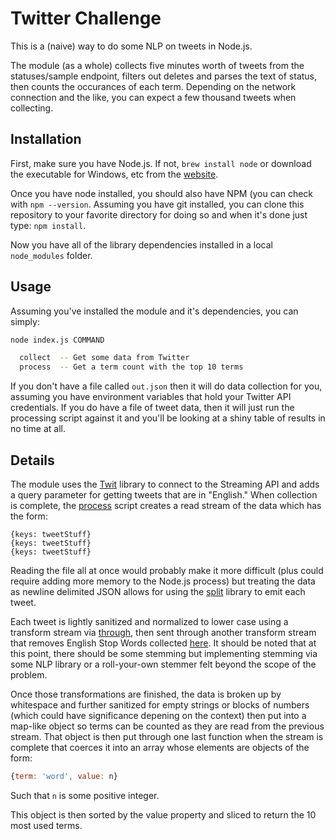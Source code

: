 Twitter Challenge
==================
This is a (naive) way to do some NLP on tweets in Node.js.

The module (as a whole) collects five minutes worth of tweets from the statuses/sample endpoint, filters out deletes and parses the text of status, then counts the occurances of each term. Depending on the network connection and the like, you can expect a few thousand tweets when collecting.

## Installation

First, make sure you have Node.js. If not, ```brew install node```  or download the executable for Windows, etc from the [website](https://nodejs.org).

Once you have node installed, you should also have NPM (you can check with ```npm --version```. Assuming you have git installed, you can clone this repository to your favorite directory for doing so and when it's done just type: ```npm install```.

Now you have all of the library dependencies installed in a local ```node_modules``` folder.

## Usage

Assuming you've installed the module and it's dependencies, you can simply:

```sh
node index.js COMMAND

  collect  -- Get some data from Twitter
  process  -- Get a term count with the top 10 terms
```

If you don't have a file called ```out.json``` then it will do data collection for you, assuming you have environment variables that hold your Twitter API credentials. If you do have a file of tweet data, then it will just run the processing script against it and you'll be looking at a shiny table of results in no time at all.

## Details

The module uses the [Twit](https://www.npmjs.com/package/twit) library to connect to the Streaming API and adds a query parameter for getting tweets that are in "English." When collection is complete, the [process](lib/process.js) script creates a read stream of the data which has the form:

```
{keys: tweetStuff}
{keys: tweetStuff}
{keys: tweetStuff}
```

Reading the file all at once would probably make it more difficult (plus could require adding more memory to the Node.js process) but treating the data as newline delimited JSON allows for using the [split](https://www.npmjs.com/package/split) library to emit each tweet.

Each tweet is lightly sanitized and normalized to lower case using a transform stream via [through](https://www.npmjs.com/package/through), then sent through another transform stream that removes English Stop Words collected [here](http://www.ranks.nl/stopwords). It should be noted that at this point, there should be some stemming but implementing stemming via some NLP library or a roll-your-own stemmer felt beyond the scope of the problem.

Once those transformations are finished, the data is broken up by whitespace and further sanitized for empty strings or blocks of numbers (which could have significance depening on the context) then put into a map-like object so terms can be counted as they are read from the previous stream. That object is then put through one last function when the stream is complete that coerces it into an array whose elements are objects of the form:

```js
{term: 'word', value: n}
```

Such that `n` is some positive integer.

This object is then sorted by the value property and sliced to return the 10 most used terms.